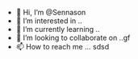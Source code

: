 - 👋 Hi, I’m @Sennason
- 👀 I’m interested in ..
- 🌱 I’m currently learning ..
- 💞️ I’m looking to collaborate on ..gf
- 📫 How to reach me ...
sdsd
<!---rr
Sennason/Sennason is a ✨ special ✨ repository because its `README.md` (this file) appears on your GitHub profile.
You can click the Preview link to take a look at your changes.
--->
